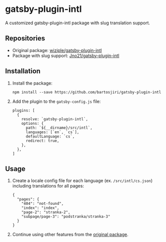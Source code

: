 # gatsby-plugin-intl

A customized gatsby-plugin-intl package with slug translation support.

## Repositories

- Original package: [wiziple/gatsby-plugin-intl](https://github.com/wiziple/gatsby-plugin-intl)
- Package with slug support: [Jno21/gatsby-plugin-intl](https://github.com/Jno21/gatsby-plugin-intl)


## Installation

1. Install the package:
    ```
    npm install --save https://github.com/bartosjiri/gatsby-plugin-intl
    ```
2. Add the plugin to the `gatsby-config.js` file:
    ```
    plugins: [
      {
        resolve: `gatsby-plugin-intl`,
        options: {
          path: `${__dirname}/src/intl`,
          languages: [`en`, `cs`],
          defaultLanguage: `cs`,
          redirect: true,
        },
      },
    ]
    ```
    
## Usage
1. Create a locale config file for each language (ex. `/src/intl/cs.json`) including translations for all pages:
    ```
    {
      "pages": {
        "404": "not-found",
        "index": "index",
        "page-2": "stranka-2",
        "subpage/page-3": "podstranka/stranka-3"
      }
    }
    ```
2. Continue using other features from the [original package](https://github.com/wiziple/gatsby-plugin-intl).
